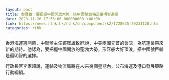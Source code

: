 ```yaml
---
layout: post
title: 鄭雁雄：要把握中國開放大勢　搭中國號巨輪是最明智選擇
date: 2023-11-20 17:56:06.000000000 +08:00
link: https://news.rthk.hk/rthk/ch/component/k2/1728635-20231120.htm
categories: rthk
---
```


香港海運週開幕，中聯辦主任鄭雁雄致辭說，中美兩國元首的會晤，為航運業帶來新的期待。他認為，要把握中國開放的蓬勃大勢，形容船大好頂浪，搭中國號巨輪是最明智的選擇。

行政長官李家超說，運輸及物流局將在未來幾個星期內，公布海運及港口發展策略行動綱領。
